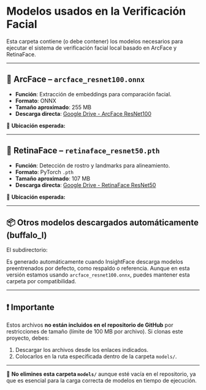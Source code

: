 # Modelos usados en la Verificación Facial

Esta carpeta contiene (o debe contener) los modelos necesarios para ejecutar el sistema de verificación facial local basado en ArcFace y RetinaFace.

---

## 📘 ArcFace – `arcface_resnet100.onnx`

- **Función**: Extracción de embeddings para comparación facial.
- **Formato**: ONNX
- **Tamaño aproximado**: 255 MB
- **Descarga directa**: [Google Drive - ArcFace ResNet100](https://drive.usercontent.google.com/download?id=1Gh8C-bwl2B90RDrvKJkXafvZC3q4_H_z&export=download&authuser=0&confirm=t&uuid=5cb0c046-6164-46b6-885f-6a3be4f35e8e&at=ALoNOgnebXsS3dTBst7afzpM6Mm4%3A1747552104995 ) 


🔹 **Ubicación esperada:**


---

## 📘 RetinaFace – `retinaface_resnet50.pth`

- **Función**: Detección de rostro y landmarks para alineamiento.
- **Formato**: PyTorch `.pth`
- **Tamaño aproximado**: 107 MB
- **Descarga directa**: [Google Drive - RetinaFace ResNet50](https://drive.usercontent.google.com/download?id=14KX6VqF69MdSPk3Tr9PlDYbq7ArpdNUW&export=download&authuser=0&confirm=t&uuid=cde7ba9c-35cb-456e-b972-2c30a340ac9e&at=ALoNOgl0MPlPxSamVyEMfqZ1gpcs:1747551932148 ) 


🔹 **Ubicación esperada:**


---

## 📦 Otros modelos descargados automáticamente (buffalo_l)

El subdirectorio:


Es generado automáticamente cuando InsightFace descarga modelos preentrenados por defecto, como respaldo o referencia. Aunque en esta versión estamos usando `arcface_resnet100.onnx`, puedes mantener esta carpeta por compatibilidad.

---

## ❗ Importante

Estos archivos **no están incluidos en el repositorio de GitHub** por restricciones de tamaño (límite de 100 MB por archivo). Si clonas este proyecto, debes:

1. Descargar los archivos desde los enlaces indicados.
2. Colocarlos en la ruta especificada dentro de la carpeta `models/`.


---

📌 **No elimines esta carpeta `models/`** aunque esté vacía en el repositorio, ya que es esencial para la carga correcta de modelos en tiempo de ejecución.
